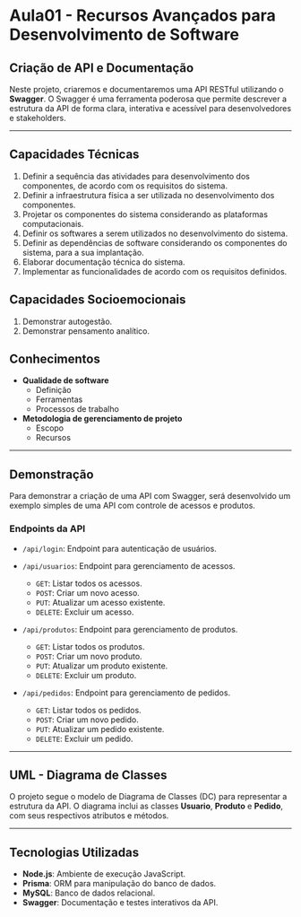 # Aula01 - Recursos Avançados para Desenvolvimento de Software

## Criação de API e Documentação

Neste projeto, criaremos e documentaremos uma API RESTful utilizando o **Swagger**. O Swagger é uma ferramenta poderosa que permite descrever a estrutura da API de forma clara, interativa e acessível para desenvolvedores e stakeholders.

---

## Capacidades Técnicas

1. Definir a sequência das atividades para desenvolvimento dos componentes, de acordo com os requisitos do sistema.
2. Definir a infraestrutura física a ser utilizada no desenvolvimento dos componentes.
3. Projetar os componentes do sistema considerando as plataformas computacionais.
4. Definir os softwares a serem utilizados no desenvolvimento do sistema.
5. Definir as dependências de software considerando os componentes do sistema, para a sua implantação.
6. Elaborar documentação técnica do sistema.
7. Implementar as funcionalidades de acordo com os requisitos definidos.

## Capacidades Socioemocionais

1. Demonstrar autogestão.
2. Demonstrar pensamento analítico.

## Conhecimentos

- **Qualidade de software**
  - Definição
  - Ferramentas
  - Processos de trabalho
- **Metodologia de gerenciamento de projeto**
  - Escopo
  - Recursos

---

## Demonstração

Para demonstrar a criação de uma API com Swagger, será desenvolvido um exemplo simples de uma API com controle de acessos e produtos.

### Endpoints da API

- `/api/login`: Endpoint para autenticação de usuários.

- `/api/usuarios`: Endpoint para gerenciamento de acessos.
  - `GET`: Listar todos os acessos.
  - `POST`: Criar um novo acesso.
  - `PUT`: Atualizar um acesso existente.
  - `DELETE`: Excluir um acesso.

- `/api/produtos`: Endpoint para gerenciamento de produtos.
  - `GET`: Listar todos os produtos.
  - `POST`: Criar um novo produto.
  - `PUT`: Atualizar um produto existente.
  - `DELETE`: Excluir um produto.

- `/api/pedidos`: Endpoint para gerenciamento de pedidos.
  - `GET`: Listar todos os pedidos.
  - `POST`: Criar um novo pedido.
  - `PUT`: Atualizar um pedido existente.
  - `DELETE`: Excluir um pedido.

---

## UML - Diagrama de Classes

O projeto segue o modelo de Diagrama de Classes (DC) para representar a estrutura da API. O diagrama inclui as classes **Usuario**, **Produto** e **Pedido**, com seus respectivos atributos e métodos.

---

## Tecnologias Utilizadas

- **Node.js**: Ambiente de execução JavaScript.
- **Prisma**: ORM para manipulação do banco de dados.
- **MySQL**: Banco de dados relacional.
- **Swagger**: Documentação e testes interativos da API.


